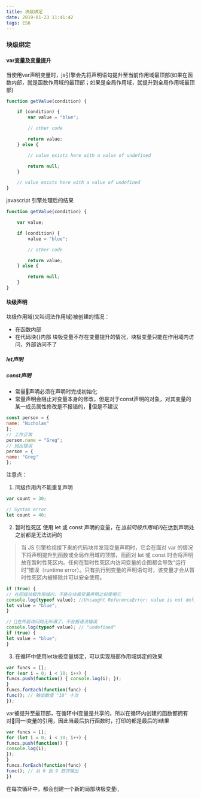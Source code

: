 ```yaml
---
title: 块级绑定
date: 2019-01-23 11:41:42
tags: ES6
---
```

### 块级绑定
#### var变量及变量提升
当使用var声明变量时，js引擎会先将声明语句提升至当前作用域最顶部(如果在函数内部，就是函数作用域的最顶部；如果是全局作用域，就提升到全局作用域最顶部)
```js
function getValue(condition) {

    if (condition) {
        var value = "blue";

        // other code

        return value;
    } else {

        // value exists here with a value of undefined

        return null;
    }

    // value exists here with a value of undefined
}
```
javascript 引擎处理后的结果
```js
function getValue(condition) {

    var value;

    if (condition) {
        value = "blue";

        // other code

        return value;
    } else {

        return null;
    }
}
```

#### 块级声明
块极作用域(又叫词法作用域)被创建的情况：
- 在函数内部
- 在代码块{}内部
块极变量不存在变量提升的情况，块极变量只能在作用域内访问，外部访问不了

##### let声明

##### const声明
- 常量声明必须在声明时完成初始化
- 常量声明会阻止对变量本身的修改，但是对于const声明的对象，对其变量的某一成员属性修改是不报错的，但是不建议
```js
const person = {
name: "Nicholas"
};
// 工作正常
person.name = "Greg";
// 抛出错误
person = {
name: "Greg"
};
```
注意点：
1. 同级作用内不能重复声明
```js
var count = 30;

// Syntax error
let count = 40;
```
2. 暂时性死区
使用 let 或 const 声明的变量，在*当前同级作用域内*在达到声明处之前都是无法访问的
> 当 JS 引擎检视接下来的代码块并发现变量声明时，它会在面对 var 的情况下将声明提升到函数或全局作用域的顶部，而面对 let 或 const 时会将声明放在暂时性死区内。任何在暂时性死区内访问变量的企图都会导致“运行时”错误（runtime error）。只有执行到变量的声明语句时，该变量才会从暂时性死区内被移除并可以安全使用。
```js
if (true) {
// 在同级块极作用域内，不能在块极变量声明之前使用它
console.log(typeof value); //Uncaught ReferenceError: value is not defined
let value = "blue";
}
```
```js
// 在外层访问则无所谓了，不会报语法错误
console.log(typeof value); // "undefined"
if (true) {
let value = "blue";
}
```
3. 在循环中使用let块极变量绑定，可以实现局部作用域绑定的效果
```js
var funcs = [];
for (var i = 0; i < 10; i++) {
funcs.push(function() { console.log(i); });
}
funcs.forEach(function(func) {
func(); // 输出数值 "10" 十次
});
```
var被提升至最顶部，在循环中i变量是共享的，所以在循环内创建的函数都拥有对同一i变量的引用，因此当最后执行函数时，打印的都是最后的i结果

```js
var funcs = [];
for (let i = 0; i < 10; i++) {
funcs.push(function() {
console.log(i);
});
}
funcs.forEach(function(func) {
func(); // 从 0 到 9 依次输出
})
```
在每次循环中，都会创建一个新的局部块极变量i,